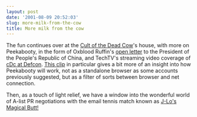 ```yaml
---
layout: post
date: '2001-08-09 20:52:03'
slug: more-milk-from-the-cow
title: More milk from the cow
---
```


The fun continues over at the [Cult of the Dead Cow](http://www.cultdeadcow.com/main.php3)'s house, with more on Peekabooty, in the form of Oxblood Ruffin's [open letter](http://nationalpost.com/tech/story.html?f=/stories/20010726/628083.html) to the President of the People's Republic of China, and TechTV's streaming video coverage of [cDc at Defcon](http://www.techtv.com/cybercrime/story/0,23158,3337379,00.html). [This clip](http://www.techtv.com/mediamodule?video_src=/cybercrime/07162001/cc_peekabooty4&amp;width=320&amp;height=240&amp;vidsection=2100118&amp;add_date=995266800&amp;file_formats=&amp;start=&amp;end=&amp;duration=&amp;bitrates=) in particular gives a bit more of an insight into how Peekabooty will work, not as a standalone browser as some accounts previously suggested, but as a filter of sorts between browser and net connection.

Then, as a touch of light relief, we have a window into the wonderful world of A-list PR negotiations with the email tennis match known as [J-Lo's Magical Butt!](http://www.cultdeadcow.com/cDc_files/jlo.html)
